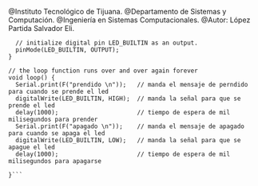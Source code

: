 @Instituto Tecnológico de Tijuana.
@Departamento de Sistemas y Computación.
@Ingeniería en Sistemas Computacionales.
@Autor: López Partida Salvador Eli.

```void setup() {
  // initialize digital pin LED_BUILTIN as an output.
  pinMode(LED_BUILTIN, OUTPUT);      
}

// the loop function runs over and over again forever
void loop() {
  Serial.print(F("prendido \n"));   // manda el mensaje de perndido para cuando se prende el led
  digitalWrite(LED_BUILTIN, HIGH);  // manda la señal para que se prende el led
  delay(1000);                      // tiempo de espera de mil milisegundos para prender
  Serial.print(F("apagado \n"));    // manda el mensaje de apagado para cuando se apaga el led
  digitalWrite(LED_BUILTIN, LOW);   // manda la señal para que se apague el led
  delay(1000);                      // tiempo de espera de mil milisegundos para apagarse
   
}```
